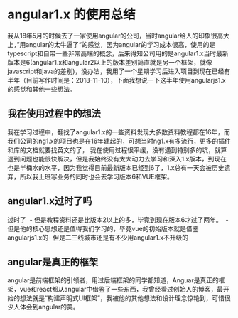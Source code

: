 # angular1.x 的使用总结

我从18年5月的时候去了一家使用angular的公司，当时angular给人的印象很高大上，”用angular的太牛逼了“的感觉，因为angular的学习成本很高，使用的是typescript和自带一些非常高端的概念，后来得知公司用的是angular1.x当时最新版本是6(angular1.x和angular2以上的版本差别简直就是另一个框架，就像javascript和java的差别)，没办法，我用了一个星期学习后进入项目到现在已经有半年（目前写作时间是：2018-11-10），下面我想说一下这半年使用angularjs1.x的感觉和其他一些想法。

## 我在使用过程中的想法

我在学习过程中，翻找了angular1.x的一些资料发现大多数资料教程都在16年，而我们公司的ng1.x的项目也是在16年建起的，可想当时ng1.x有多流行，更多的插件和库的文档就要找英文的了，
我在使用过程很平缓，没有遇到特别多的坑，就算遇到问题也能很快解决，但是我始终没有太大动力去学习和深入1.x版本，到现在也是半桶水的水平，因为我觉得目前最新版本已经到6了，1.x总有一天会被历史遗弃，所以我上班写业务的同时也会去学习版本6和VUE框架。

## angular1.x过时了吗
过时了
​	- 但是教程资料还是比版本2以上的多，毕竟到现在版本6才过了两年。
​	- 但是他的核心思想还是值得我们学习的，毕竟vue的初始版本就是借鉴angularjs1.x的
​	- 但是二三线城市还是有不少用angular1.x不升级的
## angular是真正的框架
angular是前端框架的引领者，用过后端框架的同学都知道，Anguar是真正的框架，vue和react都从angular中借鉴了一些东西，我曾经看过创始人的博客，最开始的想法就是“构建声明式UI框架”，我被他的其他想法和设计理念惊艳到，可惜很少人体会到angular的美。



